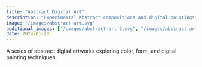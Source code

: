 ```yaml
---
title: "Abstract Digital Art"
description: "Experimental abstract compositions and digital paintings"
image: "/images/abstract-art.svg"
additional_images: ["/images/abstract-art-2.svg", "/images/abstract-art-3.svg"]
date: 2024-01-20
---
```


A series of abstract digital artworks exploring color, form, and digital painting techniques. 
